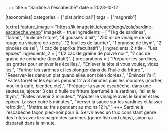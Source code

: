 +++
title = "Sardine à l'escabèche"
date = 2023-10-12

[taxonomies]
categories = ["plat principal"]
tags = ["maghreb"]

[extra]
feature_image = "https://ik.imagekit.io/eaec9qogv/zola/sardine-escabeche.webp"
imagekit = true
ingredients = [
  "1 kg de sardines",
  "farine",
  "huile de friture",
  "4 gousses d'ail",
  "250 ml de vinaigre de vin rouge ou vinaigre de xérès",
  "2 feuilles de laurrier",
  "1 branche de thym",
  "2 pincées de sel",
  "1 càc de paprika (facultatif)",
]
ingredients_2_title = "Les épices"
ingredients_2 = [
  "1/2 càc de graine de poivre noir",
  "2 càc de graine de coriandre (facultatif)",
]
preparations = [
  "Préparer les sardines, les gratter pour enlever les écailles.",
  "Enlever la tête si vous voulez, videz les.",
  "Fariner les sardines et les plonger dans de l'huile de friture.",
  "Reserver-les dans un plat quand elles sont bien dorées.",
  "Emincer l'ail",
  "Faites torréfier les épices pendant 2 à 3 minutes puis les moudres (mortier, moulin à café, blender, etc).",
  "Préparer la sauce escabèche, dans une sauteuse, ajouter 3 càs d'huile de friture (parfumé à la sardine), l'ail et le thym.",
  "Faites revenir 2 minutes.",
  "Ajouter le vinaigre avec le laurier et les épices. Laisser cuire 5 minutes.",
  "Verser la sauce sur les sardines et laisser refroidir.",
  "Mettre au frais pendant au moins 12 h."
]
+++
Sardine à l'escabèche façon pied-noir pour 6. Servir avec un truc consistant genre des frites avec le vinaigre des sardines (genre fish and chips), sinon ça disparait dans la minute.

